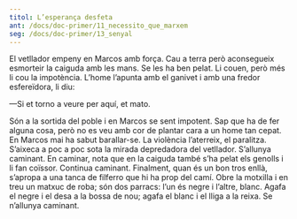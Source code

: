 ```yaml
---
titol: L’esperança desfeta
ant: /docs/doc-primer/11_necessito_que_marxem
seg: /docs/doc-primer/13_senyal
---
```

El vetllador empeny en Marcos amb força. Cau a terra però aconsegueix esmorteir la caiguda amb les mans. Se les ha ben pelat. Li couen, però més li cou la impotència. L’home l’apunta amb el ganivet i amb una fredor esfereïdora, li diu: 

—Si et torno a veure per aquí, et mato. 

Són a la sortida del poble i en Marcos se sent impotent. Sap que ha de fer alguna cosa, però no es veu amb cor de plantar cara a un home tan cepat. En Marcos mai ha sabut barallar-se. La violència l’aterreix, el paralitza. S’aixeca a poc a poc sota la mirada depredadora del vetllador. S’allunya caminant. En caminar, nota que en la caiguda també s’ha pelat els genolls i li fan coïssor. Continua caminant. Finalment, quan és un bon tros enllà, s’apropa a una tanca de filferro que hi ha prop del camí. Obre la motxilla i en treu un matxuc de roba; són dos parracs: l’un és negre i l’altre, blanc. Agafa el negre i el desa a la bossa de nou; agafa el blanc i el lliga a la reixa. Se n’allunya caminant.
